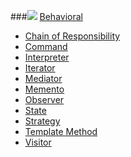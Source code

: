 
###![][B] [Behavioral]
- [Chain of Responsibility](https://github.com/olegre/DesignPatterns/tree/master/Behavioral/ChainOfResponsobility)
- [Command](https://github.com/olegre/DesignPatterns/tree/master/Behavioral/Command)
- [Interpreter](https://github.com/olegre/DesignPatterns/tree/master/Behavioral/Interpreter)
- [Iterator](https://github.com/olegre/DesignPatterns/tree/master/Behavioral/Iterator)
- [Mediator](https://github.com/olegre/DesignPatterns/tree/master/Behavioral/Mediator)
- [Memento](https://github.com/olegre/DesignPatterns/tree/master/Behavioral/Memento)
- [Observer](https://github.com/olegre/DesignPatterns/tree/master/Behavioral/Observer)
- [State](https://github.com/olegre/DesignPatterns/tree/master/Behavioral/State)
- [Strategy](https://github.com/olegre/DesignPatterns/tree/master/Behavioral/Strategy)
- [Template Method](https://github.com/olegre/DesignPatterns/tree/master/Behavioral/TemplateMethod)
- [Visitor](https://github.com/olegre/DesignPatterns/tree/master/Behavioral/Visitor)

[B]: https://github.com/olegre/DesignPatterns/blob/master/~images/B.png
[Behavioral]: https://github.com/olegre/DesignPatterns/tree/master/Behavioral/
